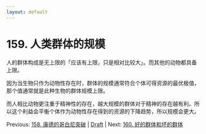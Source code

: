 ```yaml
---
layout: default
---
```

# 159. 人类群体的规模

人的群体构成是无上限的「应该有上限，只是相对比较大」。而其他的动物都具备上限。

因为当生物只作为动物性存在时，群体的规模通常符合个体可得资源的最优极值，那个值通常就是此种生物的群体规模上限。

而人相比动物更注重于精神性的存在，越大规模的群体对于精神的存在越有利。所以这个利益会平衡个体作为动物性存在得到的资源的下降趋势，所以规模会更大。

Previous: [158. 康德的哥白尼突破](158.md) | [Draft](../Draft.md) | Next: [160. 好的群体和坏的群体](160.md)